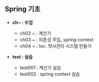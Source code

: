 ## Spring 기초

- **ch~ : 수업**
  - ch02 ~ : 계산기
  - ch03 ~ : 의존성 주입, spring context
  - ch04 ~ : Ioc. 학사관리 시스템 만들기

    
- **test : 실습**
  - test001 : 계산기 실습
  - test002 : spring context 실습
